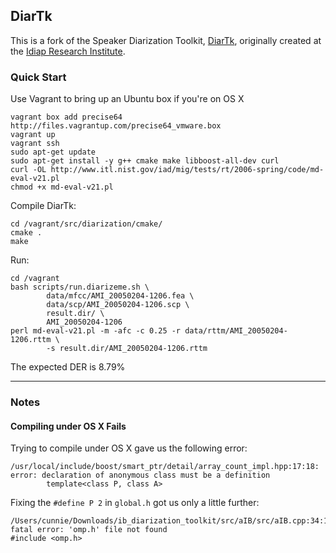 ## DiarTk

This is a fork of the Speaker Diarization Toolkit,
[DiarTk](https://www.idiap.ch/scientific-research/resources/speaker-diarization-toolkit),
originally created at the
[Idiap Research Institute](http://publications.idiap.ch/index.php/publications/show/2407).

### Quick Start

Use Vagrant to bring up an Ubuntu box if you're on OS X

```
vagrant box add precise64 http://files.vagrantup.com/precise64_vmware.box
vagrant up
vagrant ssh
sudo apt-get update
sudo apt-get install -y g++ cmake make libboost-all-dev curl
curl -OL http://www.itl.nist.gov/iad/mig/tests/rt/2006-spring/code/md-eval-v21.pl
chmod +x md-eval-v21.pl
```

Compile DiarTk:

```
cd /vagrant/src/diarization/cmake/
cmake .
make
```

Run:

```
cd /vagrant
bash scripts/run.diarizeme.sh \
        data/mfcc/AMI_20050204-1206.fea \
        data/scp/AMI_20050204-1206.scp \
        result.dir/ \
        AMI_20050204-1206
perl md-eval-v21.pl -m -afc -c 0.25 -r data/rttm/AMI_20050204-1206.rttm \
        -s result.dir/AMI_20050204-1206.rttm
```

The expected DER is 8.79%

---

### Notes

#### Compiling under OS X Fails

Trying to compile under OS X gave us the following error:

```
/usr/local/include/boost/smart_ptr/detail/array_count_impl.hpp:17:18: error: declaration of anonymous class must be a definition
        template<class P, class A>
```

Fixing the `#define P 2` in `global.h` got us only a little further:

```
/Users/cunnie/Downloads/ib_diarization_toolkit/src/aIB/src/aIB.cpp:34:10: fatal error: 'omp.h' file not found
#include <omp.h>
```

